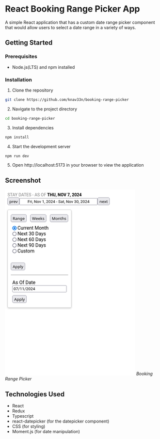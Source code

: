 # React Booking Range Picker App

A simple React application that has a custom date range picker component that would allow users to select a date range in a variety of ways.

## Getting Started

### Prerequisites

- Node.js(LTS) and npm installed

### Installation

1. Clone the repository
```bash
git clone https://github.com/knav33n/booking-range-picker
```

2. Navigate to the project directory
```bash
cd booking-range-picker
```

3. Install dependencies
```bash
npm install
```

4. Start the development server
```bash
npm run dev
```

5. Open http://localhost:5173 in your browser to view the application

## Screenshot
![Home](./screenshot/home.png)
*Booking Range Picker*

## Technologies Used

- React
- Redux
- Typescript
- react-datepicker (for the datepicker component)
- CSS (for styling)
- Moment.js (for date manipulation)
